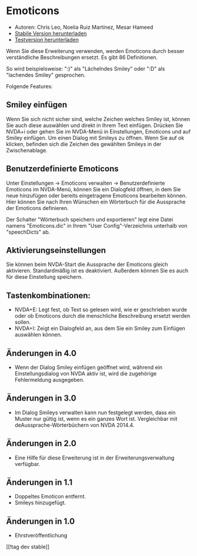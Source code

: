 # Emoticons #

* Autoren: Chris Leo, Noelia Ruiz Martínez, Mesar Hameed
* [Stabile Version herunterladen][1]
* [Testversion herunterladen][2]

Wenn Sie diese Erweiterung verwenden, werden Emoticons durch besser
verständliche Beschreibungen ersetzt.  Es gibt 86 Definitionen.

So wird beispielsweise: ":)" als "Lächelndes Smiley" oder ":D" als
"lachendes Smiley" gesprochen.

Folgende Features:

## Smiley einfügen ##

Wenn Sie sich nicht sicher sind, welche Zeichen welches Smiley ist, können Sie auch diese auswählen und direkt in Ihrem Text einfügen.
Drücken Sie NVDA+i oder gehen Sie im NVDA-Menü in Einstellungen, Emoticons und auf Smiley einfügen. 
Um einen Dialog mit Smileys zu öffnen.
Wenn Sie auf ok klicken, befinden sich die Zeichen des gewählten Smileys in der Zwischenablage.


## Benutzerdefinierte Emoticons ##

Unter Einstellungen -> Emoticons verwalten -> Benutzerdefinierte Emoticons im NVDA-Menü, können Sie ein Dialogfeld öffnen, in dem Sie neue hinzufügen oder bereits eingetragene Emoticons bearbeiten können.
Hier können Sie nach Ihren Wünschen ein Wörterbuch für die Aussprache der Emoticons definieren.

Der Schalter "Wörterbuch speichern und exportieren" legt eine Datei namens
"Emoticons.dic" in Ihrem "User Config"-Verzeichnis unterhalb von
"speechDicts" ab.


## Aktivierungseinstellungen ##

Sie können beim NVDA-Start die Aussprache der Emoticons gleich
aktivieren. Standardmäßig ist es deaktiviert. Außerdem können Sie es auch
für diese Einstellung speichern.

## Tastenkombinationen: ##

*	NVDA+E: Legt fest, ob Text so gelesen wird, wie er geschrieben wurde oder
  ob Emoticons durch die menschliche Beschreibung ersetzt werden sollen.
*	NVDA+I: Zeigt ein Dialogfeld an, aus dem Sie ein Smiley zum Einfügen
  auswählen können.


## Änderungen in 4.0 ##

* Wenn der Dialog Smiley einfügen geöffnet wird, während ein
  Einstellungsdialog von NVDA aktiv ist, wird die zugehörige Fehlermeldung
  ausgegeben.


## Änderungen in 3.0 ##

* Im Dialog Smileys verwalten kann nun festgelegt werden, dass ein Muster
  nur gültig ist, wenn es ein ganzes Wort ist. Vergleichbar mit
  deAussprache-Wörterbüchern von NVDA 2014.4.


## Änderungen in 2.0 ##

* Eine Hilfe für diese Erweiterung ist in der Erweiterungsverwaltung
  verfügbar.


## Änderungen in 1.1 ##

* Doppeltes Emoticon entfernt.
* Smileys hinzugefügt.

## Änderungen in 1.0 ##

* Ehrstveröffentlichung

[[!tag dev stable]]

[1]: http://addons.nvda-project.org/files/get.php?file=emo

[2]: http://addons.nvda-project.org/files/get.php?file=emo-dev
